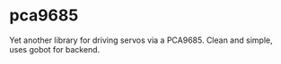 # pca9685
Yet another library for driving servos via a PCA9685.  Clean and simple, uses gobot for backend.
